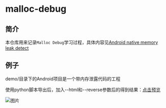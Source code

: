 # malloc-debug
## 简介
本仓库用来记录`Malloc Debug`学习过程，具体内容见[Android native memory leak detect](https://blog.csdn.net/a740169405/article/details/81032228)
## 例子
demo/目录下的Android项目是一个带内存泄露代码的工程

使用python脚本导出后，加入--html和--reverse参数后的得到结果：[点击预览](http://htmlpreview.github.io/?https://github.com/wangwangchen/malloc-debug/blob/master/demo_result.html)

![图片](https://github.com/wangwangchen/malloc-debug/blob/master/demo_result.png)


